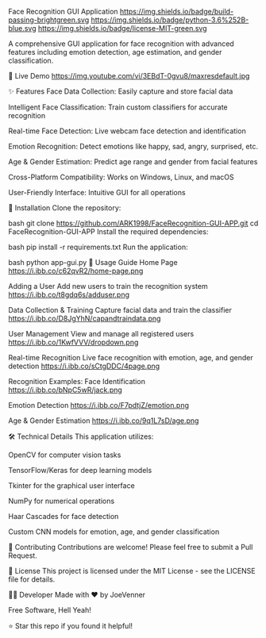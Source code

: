 Face Recognition GUI Application
https://img.shields.io/badge/build-passing-brightgreen.svg
https://img.shields.io/badge/python-3.6%252B-blue.svg
https://img.shields.io/badge/license-MIT-green.svg

A comprehensive GUI application for face recognition with advanced features including emotion detection, age estimation, and gender classification.

🎥 Live Demo
https://img.youtube.com/vi/3EBdT-0gvu8/maxresdefault.jpg

✨ Features
Face Data Collection: Easily capture and store facial data

Intelligent Face Classification: Train custom classifiers for accurate recognition

Real-time Face Detection: Live webcam face detection and identification

Emotion Recognition: Detect emotions like happy, sad, angry, surprised, etc.

Age & Gender Estimation: Predict age range and gender from facial features

Cross-Platform Compatibility: Works on Windows, Linux, and macOS

User-Friendly Interface: Intuitive GUI for all operations

🚀 Installation
Clone the repository:

bash
git clone https://github.com/ARK1998/FaceRecognition-GUI-APP.git
cd FaceRecognition-GUI-APP
Install the required dependencies:

bash
pip install -r requirements.txt
Run the application:

bash
python app-gui.py
📖 Usage Guide
Home Page
https://i.ibb.co/c62qvR2/home-page.png

Adding a User
Add new users to train the recognition system
https://i.ibb.co/t8gdq6s/adduser.png

Data Collection & Training
Capture facial data and train the classifier
https://i.ibb.co/D8JgYhN/capandtraindata.png

User Management
View and manage all registered users
https://i.ibb.co/1KwfVVV/dropdown.png

Real-time Recognition
Live face recognition with emotion, age, and gender detection
https://i.ibb.co/sCtgDDC/4page.png

Recognition Examples:
Face Identification
https://i.ibb.co/bNpC5wR/jack.png

Emotion Detection
https://i.ibb.co/F7pdtjZ/emotion.png

Age & Gender Estimation
https://i.ibb.co/9q1L7sD/age.png

🛠️ Technical Details
This application utilizes:

OpenCV for computer vision tasks

TensorFlow/Keras for deep learning models

Tkinter for the graphical user interface

NumPy for numerical operations

Haar Cascades for face detection

Custom CNN models for emotion, age, and gender classification

🤝 Contributing
Contributions are welcome! Please feel free to submit a Pull Request.

📝 License
This project is licensed under the MIT License - see the LICENSE file for details.

👨‍💻 Developer
Made with ❤️ by JoeVenner

Free Software, Hell Yeah!

⭐ Star this repo if you found it helpful!
